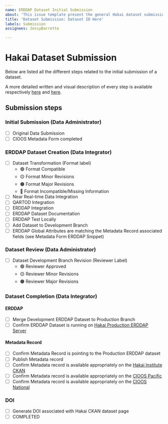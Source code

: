 ```yaml
---
name: ERDDAP Dataset Initial Submission
about: 'This issue template present the general Hakai dataset submission workflow. '
title: 'Dataset Submission: Dataset ID Here'
labels: Submission
assignees: JessyBarrette

---
```


# Hakai Dataset Submission 
Below are listed all the different steps related to the initial submission of a dataset.

A more detailed written and visual description of every step is available respectively 
[here](https://docs.google.com/document/d/1QMU0skj7kWbxuS_cVUNkTYZSeqpa1lVsK7WJvC4hMyA/edit?usp=sharing) and [here](https://lucid.app/lucidchart/invitations/accept/ae8530a5-4a8f-435e-b17a-60aab0773f2f).

## Submission steps
### Initial Submission (Data Administrator)
- [ ] Original Data Submission
- [ ] CIOOS Metadata Form completed

### ERDDAP Dataset Creation (Data Integrator)
- [ ] Dataset Transformation  (Format label)
  - :green_circle: Format Compatible
  - :yellow_circle: Format Minor Revisions
  - :orange_circle: Format Major Revisions
  - :red_circle:  Format Incompatible/Missing Information
- [ ] Near Real-time Data Integration
- [ ] QARTOD Integration
- [ ] ERDDAP Integration
- [ ] ERDDAP Dataset Documentation
- [ ] ERDDAP Test Locally
- [ ] Add Dataset to Development Branch
- [ ] ERDDAP Global Attributes are matching the Metadata Record associated fields (see Metadata Form ERDDAP Snippet)

### Dataset Review (Data Administrator)
- [ ] Dataset Development Branch Revision (Reviewer Label)
  - :green_circle: Reviewer Approved
  - :yellow_circle: Reviewer Minor Revisions
  - :orange_circle: Reviewer Major Revisions

### Dataset Completion (Data Integrator)
#### ERDDAP
- [ ] Merge Development  ERDDAP Dataset to Production Branch
- [ ] Confirm ERDDAP Dataset is running on [Hakai Production ERDDAP Server](https://catalogue.hakai.org/erddap/index.html)
#### Metadata Record
- [ ] Confirm Metadata Record is pointing to the Production ERDDAP dataset
- [ ] Publish Metadata record
- [ ] Confirm Metadata record is available appropriately on the [Hakai Institute CKAN](https://catalogue.hakai.org/dataset)
- [ ] Confirm Metadata record is available appropriately on the [CIOOS Pacific](https://catalogue.cioospacific.ca/dataset)
- [ ] Confirm Metadata record is available appropriately on the [CIOOS National](https://catalogue.cioos.ca/dataset)

### DOI
- [ ] Generate DOI associated with Hakai CKAN dataset page
- [ ] COMPLETED
